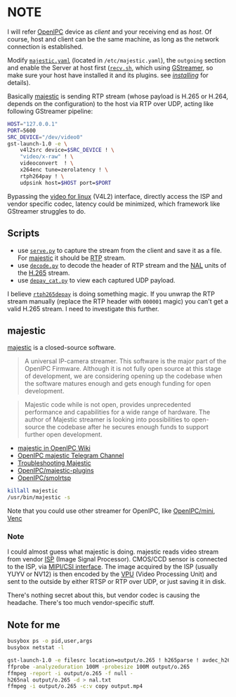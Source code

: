 # NOTE

I will refer [OpenIPC](https://openipc.org/) device as *client* and your
receiving end as *host*.  Of
 course, host and client can be the same machine,
as long as the network
 connection is established.

Modify [`majestic.yaml`](majestic.yaml) (located in `/etc/majestic.yaml`), the `outgoing` section and enable the
Server at host first ([`recv.sh`](recv.sh), which using
[GStreamer](https://gstreamer.freedesktop.org/), so make sure your host have
installed it and its plugins. see
[*installing*](https://gstreamer.freedesktop.org/documentation/installing/index.html?gi-language=c)
for details).

Basically [majestic](#majestic) is sending RTP stream (whose payload is H.265 or
H.264, depends on the configuration) to the host via RTP over UDP, acting like following GStreamer pipeline:

```bash
HOST="127.0.0.1"
PORT=5600
SRC_DEVICE="/dev/video0"
gst-launch-1.0 -e \
    v4l2src device=$SRC_DEVICE ! \
    "video/x-raw" ! \
    videoconvert  ! \
    x264enc tune=zerolatency ! \
    rtph264pay ! \
    udpsink host=$HOST port=$PORT
```

Bypassing the [video for linux](https://en.wikipedia.org/wiki/Video4Linux)
(V4L2) interface, directly access the ISP and vendor specific codec, latency
could be minimized, which framework like GStreamer struggles to do.

## Scripts

- use [`serve.py`](serve.py) to capture the stream from the client and save it as
a file. For [majestic](#majestic) it should be
[RTP](https://en.wikipedia.org/wiki/Real-time_Transport_Protocol) stream.
- use [`decode.py`](decode.py) to decode the header of RTP stream and the
[NAL](https://en.wikipedia.org/wiki/Network_Abstraction_Layer) units of the
[H.265](https://en.wikipedia.org/wiki/High_Efficiency_Video_Coding) stream.
- use [`depay_cat.py`](depay_cat.py) to view each captured UDP payload.

I believe
[`rtph265depay`](https://gstreamer.freedesktop.org/documentation/rtp/rtph265depay.html?gi-language=c)
is doing something magic.  If you unwrap the RTP stream manually (replace the
RTP header with `000001` magic) you can't get a valid H.265 stream. I need to
investigate this further.

## majestic

[majestic](https://github.com/OpenIPC/wiki/blob/master/en/majestic-streamer.md) is a closed-source software.

> A universal IP-camera streamer. This software is the major part of the OpenIPC
Firmware. Although it is not fully open source at this stage of development, we
are considering opening up the codebase when the software matures enough and
gets enough funding for open development.

> Majestic code while is not open, provides unprecedented performance and
capabilities for a wide range of hardware. The author of Majestic streamer is
looking into possibilities to open-source the codebase after he secures enough
funds to support further open development.

- [majestic in OpenIPC Wiki](https://github.com/OpenIPC/wiki/blob/master/en/majestic-streamer.md)
- [OpenIPC majestic Telegram Channel](https://t.me/s/openipc_dev?before=105808)
- [Troubleshooting Majestic](https://github.com/OpenIPC/wiki/blob/master/en/trouble-majestic.md)
- [OpenIPC/majestic-plugins](https://github.com/OpenIPC/majestic-plugins)
- [OpenIPC/smolrtsp](https://github.com/OpenIPC/smolrtsp)

```bash
killall majestic
/usr/bin/majestic -s
```

Note that you could use other streamer for OpenIPC, like [OpenIPC/mini](https://github.com/OpenIPC/mini), [Venc](https://github.com/OpenIPC/silicon_research)

### Note

I could almost guess what majestic is doing. majestic reads video stream from
vendor [ISP](https://en.wikipedia.org/wiki/Image_processor) (Image Signal
Processor). CMOS/CCD sensor is connected to the ISP, via [MIPI/CSI
interface](https://en.wikipedia.org/wiki/Camera_Serial_Interface). The image
acquired by the ISP (usually YUYV or NV12) is then encoded by the
[VPU](https://en.wikipedia.org/wiki/Video_processing_unit) (Video Processing
Unit) and sent to the outside by either RTSP or RTP over UDP, or just saving it
in disk.

There's nothing secret about this, but vendor codec is causing the headache.
There's too much vendor-specific stuff.

## Note for me

```bash
busybox ps -o pid,user,args
busybox netstat -l
```

```bash
gst-launch-1.0 -e filesrc location=output/o.265 ! h265parse ! avdec_h265 ! videoconvert ! jpegenc ! multifilesink location=frame_%05d.jpg
ffprobe -analyzeduration 100M -probesize 100M output/o.265
ffmpeg -report -i output/o.265 -f null -
h265nal output/o.265 -d > nal.txt
ffmpeg -i output/o.265 -c:v copy output.mp4
```
